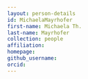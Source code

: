 ```yaml
---
layout: person-details
id: MichaelaMayrhofer
first-name: Michaela Th.
last-name: Mayrhofer
collection: people
affiliation:
homepage:
github_username: 
orcid:
---
```

